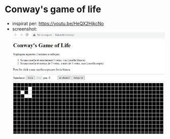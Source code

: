 # Conway's game of life
- inspirat per: https://youtu.be/HeQX2HjkcNo
- screenshot:
![screenshot.png](screenshot.png)

